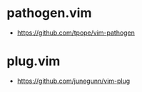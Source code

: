 # pathogen.vim

* https://github.com/tpope/vim-pathogen

# plug.vim
* https://github.com/junegunn/vim-plug
